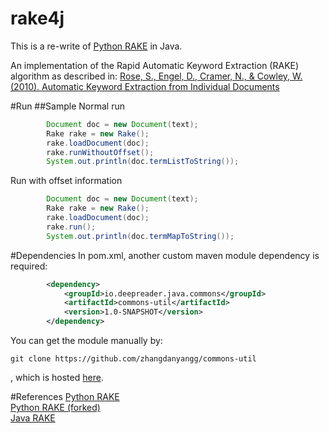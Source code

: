 rake4j
======
This is a re-write of [Python RAKE](https://github.com/aneesha/RAKE) in Java.  

An implementation of the Rapid Automatic Keyword Extraction (RAKE) algorithm as described in:  [Rose, S., Engel, D., Cramer, N., & Cowley, W. (2010). Automatic Keyword Extraction from Individual Documents](http://scholar.google.com.sg/scholar?q=Automatic+Keyword+Extraction+from+Individual+Documents&btnG=&hl=en&as_sdt=0%2C5&as_vis=1)

#Run
##Sample
Normal run 
```java
        Document doc = new Document(text);
        Rake rake = new Rake();
        rake.loadDocument(doc);
        rake.runWithoutOffset();
        System.out.println(doc.termListToString());
```
Run with offset information 
```java
        Document doc = new Document(text);
        Rake rake = new Rake();
        rake.loadDocument(doc);
        rake.run();
        System.out.println(doc.termMapToString());
```
#Dependencies
In pom.xml, another custom maven module dependency is required:
```xml
        <dependency>
            <groupId>io.deepreader.java.commons</groupId>
            <artifactId>commons-util</artifactId>
            <version>1.0-SNAPSHOT</version>
        </dependency>
```
You can get the module manually by:
```
git clone https://github.com/zhangdanyangg/commons-util
```
, which is hosted [here](https://github.com/zhangdanyangg/commons-util).

#References
[Python RAKE](https://github.com/aneesha/RAKE)  
[Python RAKE (forked)](https://github.com/zhangdanyangg/RAKE)  
[Java RAKE](https://github.com/Neuw84/RAKE-Java)

